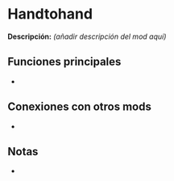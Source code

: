 # Handtohand

**Descripción:** *(añadir descripción del mod aquí)*

## Funciones principales
- 

## Conexiones con otros mods
- 

## Notas
- 
